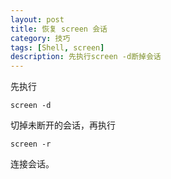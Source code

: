 ```yaml
---
layout: post
title: 恢复 screen 会话
category: 技巧
tags: [Shell, screen]
description: 先执行screen -d断掉会话
---
```


先执行

    screen -d

切掉未断开的会话，再执行

	screen -r

连接会话。